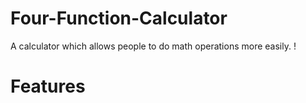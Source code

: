 # Four-Function-Calculator
A calculator which allows people to do math operations more easily.
! [](https://www.google.com/url?sa=i&url=https%3A%2F%2Fgithub.com%2Ftopics%2Fscientific-calculator&psig=AOvVaw3nXqhuZExZzzvXvjD1xOEP&ust=1702997488511000&source=images&cd=vfe&opi=89978449&ved=0CBIQjRxqGAoTCMi_g5GemYMDFQAAAAAdAAAAABC0AQ)
# Features
